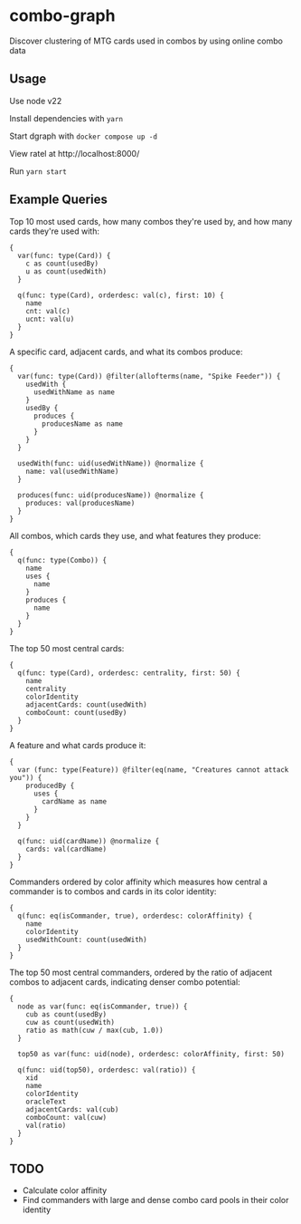 # combo-graph
Discover clustering of MTG cards used in combos by using online combo data

## Usage
Use node v22

Install dependencies with `yarn`

Start dgraph with `docker compose up -d`

View ratel at http://localhost:8000/

Run `yarn start`

## Example Queries

Top 10 most used cards, how many combos they're used by, and how many cards they're used with:
```
{
  var(func: type(Card)) {
    c as count(usedBy)
    u as count(usedWith)
  }
  
  q(func: type(Card), orderdesc: val(c), first: 10) {
    name
    cnt: val(c)
    ucnt: val(u) 
  }
}
```

A specific card, adjacent cards, and what its combos produce:
```
{
  var(func: type(Card)) @filter(allofterms(name, "Spike Feeder")) {
    usedWith {
      usedWithName as name
    }
    usedBy {
      produces {
        producesName as name
      }
    }
  }

  usedWith(func: uid(usedWithName)) @normalize {
    name: val(usedWithName)
  }

  produces(func: uid(producesName)) @normalize {
    produces: val(producesName)
  }
}
```

All combos, which cards they use, and what features they produce:
```
{
  q(func: type(Combo)) {
    name
    uses {
      name
    }
    produces {
      name
    }
  }
}
```

The top 50 most central cards:
```
{
  q(func: type(Card), orderdesc: centrality, first: 50) {
    name
    centrality
    colorIdentity
    adjacentCards: count(usedWith)
    comboCount: count(usedBy)
  }  
}
```

A feature and what cards produce it:
```
{  
  var (func: type(Feature)) @filter(eq(name, "Creatures cannot attack you")) {
    producedBy {
      uses {
        cardName as name
      }
    }
  }
    
  q(func: uid(cardName)) @normalize {
    cards: val(cardName)
  }
}
```

Commanders ordered by color affinity which measures how central a commander is to combos and cards in its color identity:
```
{
  q(func: eq(isCommander, true), orderdesc: colorAffinity) {
    name
    colorIdentity
    usedWithCount: count(usedWith)
  }
}
```

The top 50 most central commanders, ordered by the ratio of adjacent combos to adjacent cards, indicating denser combo potential:
```
{
  node as var(func: eq(isCommander, true)) {
    cub as count(usedBy)
    cuw as count(usedWith)
    ratio as math(cuw / max(cub, 1.0))
  }
    
  top50 as var(func: uid(node), orderdesc: colorAffinity, first: 50)
    
  q(func: uid(top50), orderdesc: val(ratio)) {
    xid
    name
    colorIdentity
    oracleText
    adjacentCards: val(cub)
    comboCount: val(cuw)
    val(ratio)
  }
}
```

## TODO
* Calculate color affinity
* Find commanders with large and dense combo card pools in their color identity
